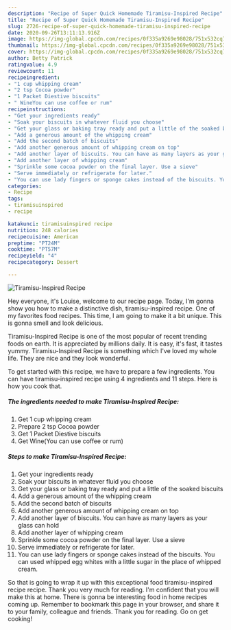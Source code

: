 ```yaml
---
description: "Recipe of Super Quick Homemade Tiramisu-Inspired Recipe"
title: "Recipe of Super Quick Homemade Tiramisu-Inspired Recipe"
slug: 2726-recipe-of-super-quick-homemade-tiramisu-inspired-recipe
date: 2020-09-26T13:11:13.916Z
image: https://img-global.cpcdn.com/recipes/0f335a9269e98028/751x532cq70/tiramisu-inspired-recipe-recipe-main-photo.jpg
thumbnail: https://img-global.cpcdn.com/recipes/0f335a9269e98028/751x532cq70/tiramisu-inspired-recipe-recipe-main-photo.jpg
cover: https://img-global.cpcdn.com/recipes/0f335a9269e98028/751x532cq70/tiramisu-inspired-recipe-recipe-main-photo.jpg
author: Betty Patrick
ratingvalue: 4.9
reviewcount: 11
recipeingredient:
- "1 cup whipping cream"
- "2 tsp Cocoa powder"
- "1 Packet Diestive biscuits"
- " WineYou can use coffee or rum"
recipeinstructions:
- "Get your ingredients ready"
- "Soak your biscuits in whatever fluid you choose"
- "Get your glass or baking tray ready and put a little of the soaked biscuits"
- "Add a generous amount of the whipping cream"
- "Add the second batch of biscuits"
- "Add another generous amount of whipping cream on top"
- "Add another layer of biscuits. You can have as many layers as your glass can hold"
- "Add another layer of whipping cream"
- "Sprinkle some cocoa powder on the final layer. Use a sieve"
- "Serve immediately or refrigerate for later."
- "You can use lady fingers or sponge cakes instead of the biscuits. You can used whipped egg whites with a little sugar in the place of whipped cream."
categories:
- Recipe
tags:
- tiramisuinspired
- recipe

katakunci: tiramisuinspired recipe 
nutrition: 248 calories
recipecuisine: American
preptime: "PT24M"
cooktime: "PT57M"
recipeyield: "4"
recipecategory: Dessert

---
```



![Tiramisu-Inspired Recipe](https://img-global.cpcdn.com/recipes/0f335a9269e98028/751x532cq70/tiramisu-inspired-recipe-recipe-main-photo.jpg)

Hey everyone, it's Louise, welcome to our recipe page. Today, I'm gonna show you how to make a distinctive dish, tiramisu-inspired recipe. One of my favorites food recipes. This time, I am going to make it a bit unique. This is gonna smell and look delicious.

Tiramisu-Inspired Recipe is one of the most popular of recent trending foods on earth. It is appreciated by millions daily. It is easy, it's fast, it tastes yummy. Tiramisu-Inspired Recipe is something which I've loved my whole life. They are nice and they look wonderful.




To get started with this recipe, we have to prepare a few ingredients. You can have tiramisu-inspired recipe using 4 ingredients and 11 steps. Here is how you cook that.

<!--inarticleads1-->

##### The ingredients needed to make Tiramisu-Inspired Recipe:

1. Get 1 cup whipping cream
1. Prepare 2 tsp Cocoa powder
1. Get 1 Packet Diestive biscuits
1. Get  Wine(You can use coffee or rum)




<!--inarticleads2-->

##### Steps to make Tiramisu-Inspired Recipe:

1. Get your ingredients ready
1. Soak your biscuits in whatever fluid you choose
1. Get your glass or baking tray ready and put a little of the soaked biscuits
1. Add a generous amount of the whipping cream
1. Add the second batch of biscuits
1. Add another generous amount of whipping cream on top
1. Add another layer of biscuits. You can have as many layers as your glass can hold
1. Add another layer of whipping cream
1. Sprinkle some cocoa powder on the final layer. Use a sieve
1. Serve immediately or refrigerate for later.
1. You can use lady fingers or sponge cakes instead of the biscuits. You can used whipped egg whites with a little sugar in the place of whipped cream.




So that is going to wrap it up with this exceptional food tiramisu-inspired recipe recipe. Thank you very much for reading. I'm confident that you will make this at home. There is gonna be interesting food in home recipes coming up. Remember to bookmark this page in your browser, and share it to your family, colleague and friends. Thank you for reading. Go on get cooking!
